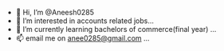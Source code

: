 - 👋 Hi, I’m @Aneesh0285
- 👀 I’m interested in accounts related jobs...
- 🌱 I’m currently learning bachelors of commerce(final year) ...
- 📫 email me on anee0285@gmail.com ...

<!---
Aneesh0285/Aneesh0285 is a ✨ special ✨ repository because its `README.md` (this file) appears on your GitHub profile.
You can click the Preview link to take a look at your changes.
--->
